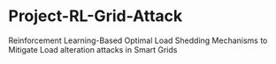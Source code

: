 # Project-RL-Grid-Attack
Reinforcement Learning-Based Optimal Load Shedding Mechanisms to Mitigate Load alteration  attacks in Smart Grids
